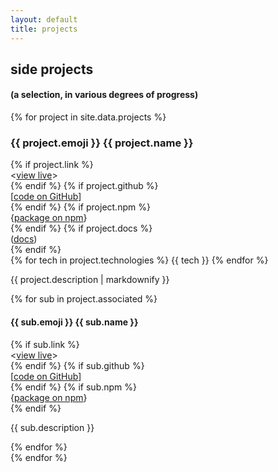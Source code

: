 ```yaml
---
layout: default
title: projects
---
```


## side projects

#### (a selection, in various degrees of progress)

{% for project in site.data.projects %}
<section class="project">
  <h3 class="project-name">{{ project.emoji }} {{ project.name }}</h3>
  <div class="links">
    {% if project.link %}
      <div class="link">
        <span>&lt;</span><a href='{{ project.link }}' title='Go to {{ project.name }}'>view live</a><span>&gt;</span>
      </div>
    {% endif %}
    {% if project.github %}
      <div class="link">
        <span>[</span><a href='{{ project.github }}'>code on GitHub</a><span>]</span>
      </div>
    {% endif %}
    {% if project.npm %}
      <div class="link">
        <span>{</span><a href='{{ project.npm }}'>package on npm</a><span>}</span>
      </div>
    {% endif %}
    {% if project.docs %}
      <div class="link">
        <span>(</span><a href='{{ project.docs }}'>docs</a><span>)</span>
      </div>
    {% endif %}
  </div>
  <div class="technologies">
    {% for tech in project.technologies %}
    <span>{{ tech }}</span>
    {% endfor %}
  </div>
  <p>{{ project.description | markdownify }}</p>
  {% for sub in project.associated %}
    <h4 class="associated">{{ sub.emoji }} {{ sub.name }}</h4>
    <div class="links">
      {% if sub.link %}
        <div class="link">
          <span>&lt;</span><a href='{{ sub.link }}'>view live</a><span>&gt;</span>
        </div>
      {% endif %}
      {% if sub.github %}
        <div class="link">
          <span>[</span><a href='{{ sub.github }}'>code on GitHub</a><span>]</span>
        </div>
      {% endif %}
      {% if sub.npm %}
        <div class="link">
          <span>{</span><a href='{{ sub.npm }}'>package on npm</a><span>}</span>
        </div>
      {% endif %}
    </div>
    <p>{{ sub.description }}</p>
  {% endfor %}
</section>
{% endfor %}